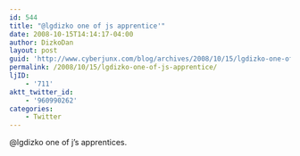 ```yaml
---
id: 544
title: "@lgdizko one of js apprentice'"
date: 2008-10-15T14:14:17-04:00
author: DizkoDan
layout: post
guid: 'http://www.cyberjunx.com/blog/archives/2008/10/15/lgdizko-one-of-js-apprentice/'
permalink: /2008/10/15/lgdizko-one-of-js-apprentice/
ljID:
    - '711'
aktt_twitter_id:
    - '960990262'
categories:
    - Twitter
---
```


@lgdizko one of j’s apprentices.